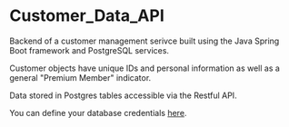 # Customer_Data_API
Backend of a customer management serivce built using the Java Spring Boot framework and PostgreSQL services.

Customer objects have unique IDs and personal information as well as a general "Premium Member" indicator.

Data stored in Postgres tables accessible via the Restful API.

You can define your database credentials [here](https://github.com/sghai775/Customer_Data_API/blob/main/demo/src/main/resources/application.properties).
